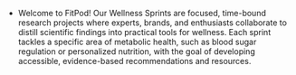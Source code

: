- Welcome to FitPod! Our Wellness Sprints are focused, time-bound research projects where experts, brands, and enthusiasts collaborate to distill scientific findings into practical tools for wellness. Each sprint tackles a specific area of metabolic health, such as blood sugar regulation or personalized nutrition, with the goal of developing accessible, evidence-based recommendations and resources.

<!---
Fitpod-stack/Fitpod-stack is a ✨ special ✨ repository because its `README.md` (this file) appears on your GitHub profile.
You can click the Preview link to take a look at your changes.
--->
